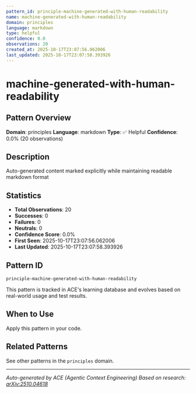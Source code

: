 ```yaml
---
pattern_id: principle-machine-generated-with-human-readability
name: machine-generated-with-human-readability
domain: principles
language: markdown
type: helpful
confidence: 0.0
observations: 20
created_at: 2025-10-17T23:07:56.062006
last_updated: 2025-10-17T23:07:58.393926
---
```

# machine-generated-with-human-readability

## Pattern Overview

**Domain**: principles
**Language**: markdown
**Type**: ✅ Helpful
**Confidence**: 0.0% (20 observations)

## Description

Auto-generated content marked explicitly while maintaining readable markdown format

## Statistics

- **Total Observations**: 20
- **Successes**: 0
- **Failures**: 0
- **Neutrals**: 0
- **Confidence Score**: 0.0%
- **First Seen**: 2025-10-17T23:07:56.062006
- **Last Updated**: 2025-10-17T23:07:58.393926

## Pattern ID

```
principle-machine-generated-with-human-readability
```

This pattern is tracked in ACE's learning database and evolves based on real-world usage and test results.

## When to Use

Apply this pattern in your code.

## Related Patterns

See other patterns in the `principles` domain.

---

*Auto-generated by ACE (Agentic Context Engineering)*
*Based on research: [arXiv:2510.04618](https://arxiv.org/abs/2510.04618)*
